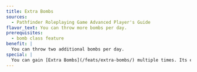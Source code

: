 ```yaml
---
title: Extra Bombs
sources:
  - Pathfinder Roleplaying Game Advanced Player's Guide
flavor_text: You can throw more bombs per day.
prerequisites:
  - bomb class feature
benefit: |
  You can throw two additional bombs per day.
special: |
  You can gain [Extra Bombs](/feats/extra-bombs/) multiple times. Its effects stack.
---
```


